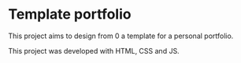 # Template portfolio

This project aims to design from 0 a template for a personal portfolio.

This project was developed with HTML, CSS and JS.